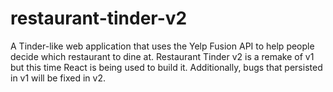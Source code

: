 # restaurant-tinder-v2
A Tinder-like web application that uses the Yelp Fusion API to help people decide which restaurant to dine at. Restaurant Tinder v2 is a remake of v1 but this time React is being used to build it. Additionally, bugs that persisted in v1 will be fixed in v2.
